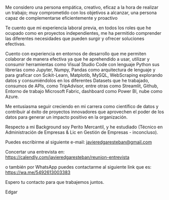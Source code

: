Me considero una persona empática, creativo, eficaz a la hora de realizar un trabajo; muy comprometido con los objetivos a alcanzar, una persona capaz de complementarse eficientemente y proactivo

Te cuento que mi experiencia laboral previa, en todos los roles que he ocupado como en proyectos independientes, me ha permitido comprender las diferentes necesidades que pueden surgir y ofrecer soluciones efectivas.

Cuento con experiencia en entornos de desarrollo que me permiten colaborar de manera efectiva ya que he aprehendido a usar, utilizar y consumir herramientas como Visual Studio Code con lenguaje Python sus librerías como Jupyter, Numpy, Pandas como arquitectura de lenguaje y para graficar con Scikit-Learn, Matplotib, MySQL, WebScraping explorando datos y consumiéndolos en los diferentes Datasets que he trabajado, consumos de APIs, como TripAdvisor, entre otras como Streamlit, Github, Entorno de trabajo Microsoft Fabric, dashboard como Power BI, nube como Azure.

Me entusiasma seguir creciendo en mi carrera como científico de datos y contribuir al éxito de proyectos innovadores que aprovechen el poder de los datos para generar un impacto positivo en la organización.

Respecto a mi Background soy Perito Mercantil, y he estudiado (Técnico en Administración de Empresas & Lic en Gestión de Empresas - inconcluso).

Puedes escribirme al siguiente e-mail: javieredgaresteban@gmail.com 

Concertar una entrevista en: https://calendly.com/javieredgaresteban/reunion-entrevista 

o también por WhatsApp puedes contactarme al siguiente link que es: https://wa.me/5492613003383 

Espero tu contacto para que trabajemos juntos.

Edgar

<!---
JavierEdgarEsteban77/JavierEdgarEsteban77 is a ✨ special ✨ repository because its `README.md` (this file) appears on your GitHub profile.
You can click the Preview link to take a look at your changes.
--->
